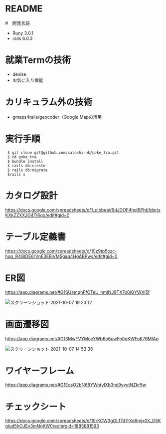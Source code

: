 # README

#　開発言語

- Runy 3.0.1
- rails 6.0.3

# 就業Termの技術

- devise
- お気に入り機能

# カリキュラム外の技術

- gmaps4rails/geocoder（Google Mapの活用

# 実行手順
```
 $ git clone git@github.com:satoshi-ak/poke_tra.git
 $ cd poke_tra
 $ bundle install
 $ rails db:creste
 $ rails db:migrate
 $rails s
```
# カタログ設計

https://docs.google.com/spreadsheets/d/1_olbbeaV6dJDOF4hql9Phb1dqrjsKXkZZXXJG4Tl6qo/edit#gid=0

# テーブル定義書

https://docs.google.com/spreadsheets/d/10z9tp5ozc-hqq_R4GlDE6rVnE3EBiVM5gaq4HgABPws/edit#gid=0

# ER図

https://app.diagrams.net/#G1SUamqhFfCTeU_hmINJ9TX7o0jGYWXl5f

![スクリーンショット 2021-10-07 19 23 12](https://user-images.githubusercontent.com/83895924/136366853-a673a579-b5f8-41bc-999c-2c9dc027c124.png)


# 画面遷移図

https://app.diagrams.net/#G13MwFVYMoeYWb6o6uwFp0qKWFoK76MIAp

![スクリーンショット 2021-10-07 14 53 36](https://user-images.githubusercontent.com/83895924/136327600-289fc6ec-8c4f-44ad-989b-d067693275a2.png)

# ワイヤーフレーム

https://app.diagrams.net/#G1EosO2bN68YWntylXb3rsj9yvytNZkr5w


# チェックシート

https://docs.google.com/spreadsheets/d/10rKCW3gGLf7d7rXq6mjx0X_O5Kglud5hOJEv3mNqKW0/edit#gid=1885881593
